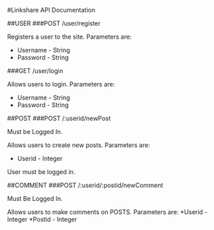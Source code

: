 #Linkshare API Documentation


##USER
###POST /user/register

Registers a user to the site. Parameters are:
* Username - String
* Password - String


###GET /user/login

Allows users to login. Parameters are:
* Username - String
* Password - String


##POST
###POST /:userid/newPost

Must be Logged In.

Allows users to create new posts. Parameters are:
* Userid - Integer

User must be logged in.


##COMMENT
###POST /:userid/:postid/newComment

Must Be Logged In.

Allows users to make comments on POSTS. Parameters are:
*Userid - Integer
*Postid - Integer
